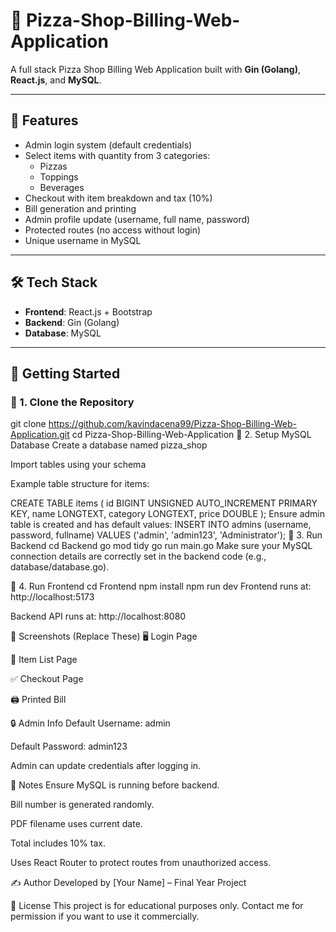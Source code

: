 # 🍕 Pizza-Shop-Billing-Web-Application

A full stack Pizza Shop Billing Web Application built with **Gin (Golang)**, **React.js**, and **MySQL**.

---

## 🧾 Features

- Admin login system (default credentials)
- Select items with quantity from 3 categories:
  - Pizzas
  - Toppings
  - Beverages
- Checkout with item breakdown and tax (10%)
- Bill generation and printing
- Admin profile update (username, full name, password)
- Protected routes (no access without login)
- Unique username in MySQL

---

## 🛠️ Tech Stack

- **Frontend**: React.js + Bootstrap
- **Backend**: Gin (Golang)
- **Database**: MySQL

---

## 🚀 Getting Started

### 🔧 1. Clone the Repository

git clone https://github.com/kavindacena99/Pizza-Shop-Billing-Web-Application.git
cd Pizza-Shop-Billing-Web-Application
💾 2. Setup MySQL Database
Create a database named pizza_shop

Import tables using your schema

Example table structure for items:

CREATE TABLE items (
  id BIGINT UNSIGNED AUTO_INCREMENT PRIMARY KEY,
  name LONGTEXT,
  category LONGTEXT,
  price DOUBLE
);
Ensure admin table is created and has default values:
INSERT INTO admins (username, password, fullname) VALUES ('admin', 'admin123', 'Administrator');
🧱 3. Run Backend
cd Backend
go mod tidy
go run main.go
Make sure your MySQL connection details are correctly set in the backend code (e.g., database/database.go).

🎨 4. Run Frontend
cd Frontend
npm install
npm run dev
Frontend runs at: http://localhost:5173

Backend API runs at: http://localhost:8080

📸 Screenshots (Replace These)
🖥️ Login Page

🧾 Item List Page

✅ Checkout Page

🖨️ Printed Bill

🔒 Admin Info
Default Username: admin

Default Password: admin123

Admin can update credentials after logging in.

📌 Notes
Ensure MySQL is running before backend.

Bill number is generated randomly.

PDF filename uses current date.

Total includes 10% tax.

Uses React Router to protect routes from unauthorized access.

✍️ Author
Developed by [Your Name] – Final Year Project

🧾 License
This project is for educational purposes only. Contact me for permission if you want to use it commercially.
